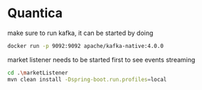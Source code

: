 # Quantica

make sure to run kafka, it can be started by doing 
```bash
docker run -p 9092:9092 apache/kafka-native:4.0.0
```

market listener needs to be started first to see events streaming
```bash
cd .\marketListener
mvn clean install -Dspring-boot.run.profiles=local
```